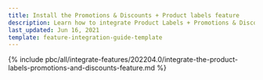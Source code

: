 ```yaml
---
title: Install the Promotions & Discounts + Product labels feature
description: Learn how to integrate Product Labels + Promotions & Discounts feature into a Spryker project.
last_updated: Jun 16, 2021
template: feature-integration-guide-template  
---
```


{% include pbc/all/integrate-features/202204.0/integrate-the-product-labels-promotions-and-discounts-feature.md %} <!-- To edit, see /_includes/pbc/all/integrate-features/202204.0/integrate-the-product-labels-promotions-and-discounts-feature.md -->
